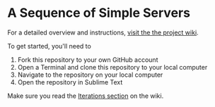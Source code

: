 # A Sequence of Simple Servers

For a detailed overview and instructions, [visit the the project wiki](https://github.com/codeunion/simple-servers/wiki).

To get started, you'll need to

1. Fork this repository to your own GitHub account
2. Open a Terminal and clone this repository to your local computer
2. Navigate to the repository on your local computer
3. Open the repository in Sublime Text

Make sure you read the [Iterations section](https://github.com/codeunion/simple-servers/wiki/Iterations)
on the wiki.
